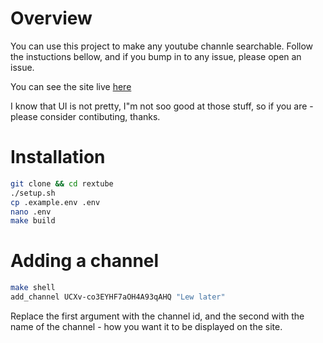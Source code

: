 # Overview
You can use this project to make any youtube channle searchable.
Follow the instuctions bellow, and if you bump in to any issue, please open an issue.

You can see the site live [here](https://rextube.app/)

I know that UI is not pretty, I"m not soo good at those stuff, so if you are - please consider contibuting, thanks.

# Installation

```bash
git clone && cd rextube
./setup.sh
cp .example.env .env
nano .env
make build
```

# Adding a channel

```bash
make shell
add_channel UCXv-co3EYHF7aOH4A93qAHQ "Lew later"
```

Replace the first argument with the channel id, and the second with the name of the channel - how you want it to be displayed on the site.

